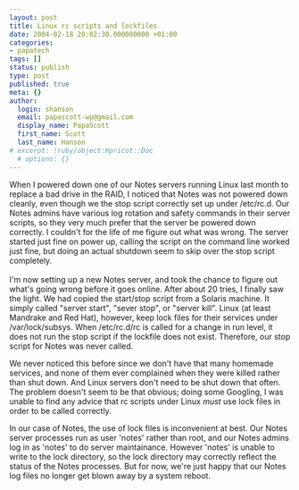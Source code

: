 ```yaml
---
layout: post
title: Linux rc scripts and lockfiles
date: 2004-02-18 20:02:30.000000000 +01:00
categories:
- papatech
tags: []
status: publish
type: post
published: true
meta: {}
author:
  login: shanson
  email: papascott-wp@gmail.com
  display_name: PapaScott
  first_name: Scott
  last_name: Hanson
# excerpt: !ruby/object:Hpricot::Doc
  # options: {}
---
```

<p>When I powered down one of our Notes servers running Linux last month to replace a bad drive in the RAID, I noticed that Notes was not powered down cleanly, even though we the stop script correctly set up under /etc/rc.d. Our Notes admins have various log rotation and safety commands in their server scripts, so they very much prefer that the server be powered down correctly. I couldn't for the life of me figure out what was wrong. The server started just fine on power up, calling the script on the command line worked just fine, but doing an actual shutdown seem to skip over the stop script completely.<br />
<!--more--><br />
I'm now setting up a new Notes server, and took the chance to figure out what's going wrong before it goes online. After about 20 tries, I finally saw the light. We had copied the start/stop script from a Solaris machine. It simply called "server start", "sever stop", or "server kill". Linux (at least Mandrake and Red Hat), however, keep lock files for their services under /var/lock/subsys. When /etc/rc.d/rc is called for a change in run level, it does not run the stop script if the lockfile does not exist. Therefore, our stop script for Notes was never called.</p>
<p>We never noticed this before since we don't have that many homemade services, and none of them ever complained when they were killed rather than shut down. And Linux servers don't need to be shut down that often. The problem doesn't seem to be that obvious; doing some Googling, I was unable to find any advice that rc scripts under Linux <em>must</em> use lock files in order to be called correctly.</p>
<p>In our case of Notes, the use of lock files is inconvenient at best. Our Notes server processes run as user 'notes' rather than root, and our Notes admins log in as 'notes' to do server maintainance. However 'notes' is unable to write to the lock directory, so the lock directory may correctly reflect the status of the Notes processes. But for now, we're just happy that our Notes log files no longer get blown away by a system reboot.</p>
